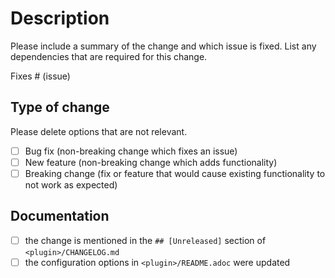 # Description

Please include a summary of the change and which issue is fixed.
List any dependencies that are required for this change.

Fixes # (issue)

## Type of change

Please delete options that are not relevant.

- [ ] Bug fix (non-breaking change which fixes an issue)
- [ ] New feature (non-breaking change which adds functionality)
- [ ] Breaking change (fix or feature that would cause existing functionality to not work as expected)

## Documentation

- [ ] the change is mentioned in the `## [Unreleased]` section of `<plugin>/CHANGELOG.md`
- [ ] the configuration options in `<plugin>/README.adoc` were updated

